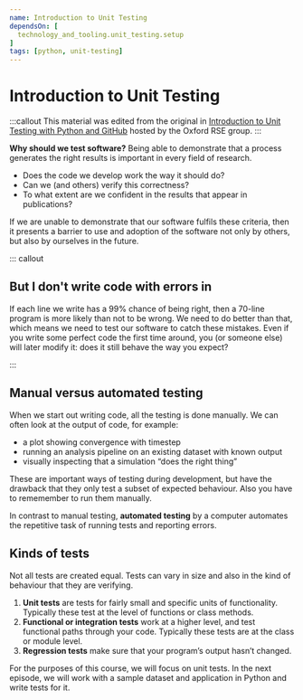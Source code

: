 ```yaml
---
name: Introduction to Unit Testing
dependsOn: [
  technology_and_tooling.unit_testing.setup
]
tags: [python, unit-testing]
---
```


# Introduction to Unit Testing

:::callout
This material was edited from the original in [Introduction to Unit Testing
with Python and GitHub](https://github.com/OxfordRSE/IntroUnitTestingCourse)
hosted by the Oxford RSE group.
:::

**Why should we test software?** Being able to demonstrate that a process
generates the right results is important in every field of research.

* Does the code we develop work the way it should do?
* Can we (and others) verify this correctness?
* To what extent are we confident in the results that appear in publications?

If we are unable to demonstrate that our software fulfils these criteria, then
it presents a barrier to use and adoption of the software not only by others,
but also by ourselves in the future.

::: callout

## But I don't write code with errors in

If each line we write has a 99% chance of being right, then a 70-line program is
more likely than not to be wrong. We need to do better than that, which means we
need to test our software to catch these mistakes. Even if you write some
perfect code the first time around, you (or someone else) will later modify it:
does it still behave the way you expect?

:::

## Manual versus automated testing

When we start out writing code, all the testing is done manually. We can often
look at the output of code, for example:

* a plot showing convergence with timestep
* running an analysis pipeline on an existing dataset with known output
* visually inspecting that a simulation “does the right thing”

These are important ways of testing during development, but have the drawback
that they only test a subset of expected behaviour. Also you have to rememember
to run them manually.

In contrast to manual testing, **automated testing** by a computer automates the
repetitive task of running tests and reporting errors.

## Kinds of tests

Not all tests are created equal. Tests can vary in size and also in the kind of
behaviour that they are verifying.

1. **Unit tests** are tests for fairly small and specific units of
   functionality. Typically these test at the level of functions or class
   methods.
2. **Functional or integration tests** work at a higher level, and test
   functional paths through your code. Typically these tests are at the class or
   module level.
3. **Regression tests** make sure that your program’s output hasn’t changed.

For the purposes of this course, we will focus on unit tests. In the next episode,
we will work with a sample dataset and application in Python and write tests for
it.

